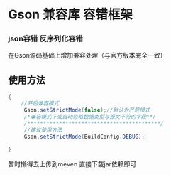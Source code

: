 # Gson 兼容库 容错框架
### json容错 反序列化容错
在Gson源码基础上增加兼容处理（与官方版本完全一致） 
## 使用方法
```java
{
	//开启兼容模式
	 Gson.setStrictMode(false);//默认为严苛模式
	 /*兼容模式下或自动忽略数据类型与报文不符的字段**/
	 /******************************************/
	 //建议使用方法
	 Gson.setStrictMode(BuildConfig.DEBUG);
	 
}
```
暂时懒得去上传到meven 直接下载jar依赖即可
